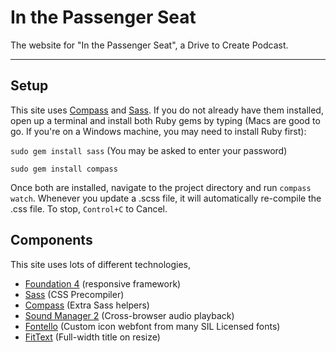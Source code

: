 # In the Passenger Seat

The website for "In the Passenger Seat", a Drive to Create Podcast.

---

## Setup
This site uses [Compass](http://compass-style.org/) and [Sass](http://sass-lang.com/). If you do not already have them installed, open up a terminal and install both Ruby gems by typing (Macs are good to go. If you're on a Windows machine, you may need to install Ruby first):

`sudo gem install sass` (You may be asked to enter your password)

`sudo gem install compass`

Once both are installed, navigate to the project directory and run `compass watch`. Whenever you update a .scss file, it will automatically re-compile the .css file. To stop, `Control+C` to Cancel.

## Components
This site uses lots of different technologies, 

* [Foundation 4](http://foundation.zurb.com/) (responsive framework)
* [Sass](http://sass-lang.com/) (CSS Precompiler)
* [Compass](http://compass-style.org/) (Extra Sass helpers)
* [Sound Manager 2](http://www.schillmania.com/projects/soundmanager2/) (Cross-browser audio playback)
* [Fontello](http://fontello.com/) (Custom icon webfont from many SIL Licensed fonts)
* [FitText](http://fittextjs.com/) (Full-width title on resize)

